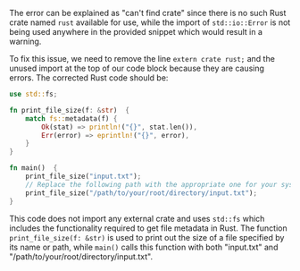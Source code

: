 The error can be explained as "can't find crate" since there is no such Rust crate named `rust` available for use, while the import of `std::io::Error` is not being used anywhere in the provided snippet which would result in a warning.

To fix this issue, we need to remove the line `extern crate rust;` and the unused import at the top of our code block because they are causing errors. The corrected Rust code should be:

```rs
use std::fs;

fn print_file_size(f: &str)  {
    match fs::metadata(f) {
        Ok(stat) => println!("{}", stat.len()),
        Err(error) => eprintln!("{}", error),
    }
}

fn main()  {
    print_file_size("input.txt");
    // Replace the following path with the appropriate one for your system.
    print_file_size("/path/to/your/root/directory/input.txt");
}
```
This code does not import any external crate and uses `std::fs` which includes the functionality required to get file metadata in Rust. The function `print_file_size(f: &str)` is used to print out the size of a file specified by its name or path, while `main()` calls this function with both "input.txt" and "/path/to/your/root/directory/input.txt".

